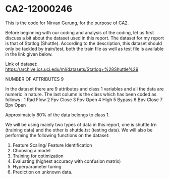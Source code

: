 # CA2-12000246
This is the code for Nirvan Gurung, for the purpose of CA2.

Before beginning with our coding and analysis of the coding, let us first discuss a bit about the dataset used in this report. The dataset for my report is that of Statlog (Shuttle). According to the description, this dataset should only be tackled by train/test, both the train file as well as test file is available in the link given below.

Link of dataset: https://archive.ics.uci.edu/ml/datasets/Statlog+%28Shuttle%29

NUMBER OF ATTRIBUTES
	9

In the dataset there are 9 attributes and class 1 variables and all the data are numeric in nature. The last column is the class which has been 
coded as follows :
        1       Rad Flow
        2       Fpv Close
        3       Fpv Open
        4       High
        5       Bypass
        6       Bpv Close
        7       Bpv Open
        
Approximately 80% of the data belongs to class 1.

We will be using mainly two types of data in this report, one is shuttle.trn (training data) and the other is shuttle.tst (testing data). We will also be performing the following functions on the dataset: 

1.	Feature Scaling/ Feature Identification
2.	Choosing a model
3.	Training for optimization
4.	Evaluating (highest accuracy with confusion matrix)
5.	Hyperparameter tuning
6.	Prediction on unknown data.
